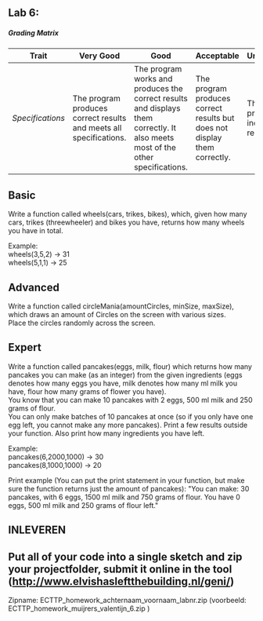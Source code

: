 ## Lab 6: 
 

##### Grading Matrix 

Trait | Very Good | Good | Acceptable | Unsatisfactory	
--- |--- | --- | --- | --- |
| *Specifications* | The program produces correct results and meets all specifications. | The program works and produces the correct results and displays them correctly. It also meets most of the other specifications. | The program produces correct results but does not display them correctly. | The program is producing incorrect results.


## Basic 

Write a function called wheels(cars, trikes, bikes), which, given how many cars, trikes (threewheeler) and bikes you have, returns how many wheels you have in total.

Example:  
wheels(3,5,2) -> 31  
wheels(5,1,1) -> 25    


## Advanced	 

Write a function called circleMania(amountCircles, minSize, maxSize), which draws an amount of Circles on the screen with various sizes.  
Place the circles randomly across the screen.  


## Expert  

Write a function called pancakes(eggs, milk, flour) which returns how many pancakes you can make (as an integer) from the given ingredients (eggs denotes how many eggs you have, milk denotes how many ml milk you have, flour how many grams of flower you have).  
You know that you can make 10 pancakes with 2 eggs, 500 ml milk and 250 grams of flour.  
You can only make batches of 10 pancakes at once (so if you only have one egg left, you cannot make any more pancakes).
Print a few results outside your function. Also print how many ingredients you have left.

Example:  
pancakes(6,2000,1000)  -> 30  
pancakes(8,1000,1000)  -> 20  

Print example (You can put the print statement in your function, but make sure the function returns just the amount of pancakes):
"You can make: 30 pancakes, with 6 eggs, 1500 ml milk and 750 grams of flour. You have 0 eggs, 500 ml milk and 250 grams of flour left."


## INLEVEREN

## Put all of your code into a single sketch and zip your projectfolder, submit it online in the tool (http://www.elvishasleftthebuilding.nl/geni/)

Zipname:
ECTTP_homework_achternaam_voornaam_labnr.zip 
(voorbeeld: ECTTP_homework_muijrers_valentijn_6.zip )

